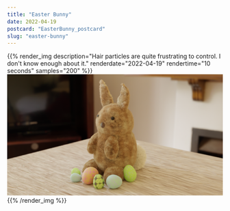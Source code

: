 ```yaml
---
title: "Easter Bunny"
date: 2022-04-19
postcard: "EasterBunny_postcard"
slug: "easter-bunny"
---
```


{{% render_img
  description="Hair particles are quite frustrating to control. I don't know enough about it."
  renderdate="2022-04-19"
  rendertime="10 seconds"
  samples="200" %}}
![Easter bunny render with an 'easter egg' in it :)](img/EasterBunny.png)
{{% /render_img %}}

